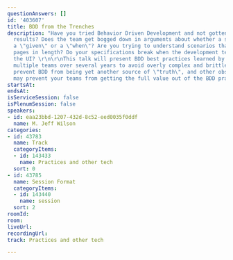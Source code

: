 ```yaml
---
questionAnswers: []
id: '403607'
title: BDD from the Trenches
description: "Have you tried Behavior Driven Development and not gotten the expected
  results? Does the team get bogged down in arguments about whether a statement is
  a \"given\" or a \"when\"? Are you trying to understand scenarios that run multiple
  pages in length? Do your specifications break when the development team refactors
  the UI? \r\n\r\nThis talk will present BDD best practices learned by working with
  multiple teams over several years to avoid overly complex and brittle specifications,
  prevent BDD from being yet another source of \"truth\", and other obstacles that
  may prevent your teams from getting the full value out of the BDD practice"
startsAt: 
endsAt: 
isServiceSession: false
isPlenumSession: false
speakers:
- id: eaa23bbd-1207-432d-8c52-eed0035f0ddf
  name: M. Jeff Wilson
categories:
- id: 43783
  name: Track
  categoryItems:
  - id: 143433
    name: Practices and other tech
  sort: 0
- id: 43785
  name: Session Format
  categoryItems:
  - id: 143440
    name: session
  sort: 2
roomId: 
room: 
liveUrl: 
recordingUrl: 
track: Practices and other tech

---
```

